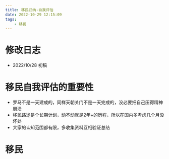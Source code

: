 ```yaml
---
title: 移民归纳-自我评估
date: 2022-10-29 12:15:09
tags:
    - 移民
---
```


<!-- toc -->

# 修改日志
* 2022/10/28 初稿

# 移民自我评估的重要性

* 罗马不是一天建成的，同样天朝关门不是一天完成的，没必要把自己压得精神崩溃
* 移民路途是个长期计划，动不动就是2年+的历程，所以在国内多考虑几个月没坏处
* 大家的认知范围都有限，多收集资料互相验证总结

# 移民


